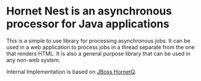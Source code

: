 # Hornet Nest is an asynchronous processor for Java applications

This is a simple to use library for processing asynchronous jobs. It can be used in a web application to process
 jobs in a thread separate from the one that renders HTML. It is also a general purpose library that can be used in any
 non-web system.

Internal Implementation is based on [JBoss HornetQ](http://hornetq.jboss.org/).